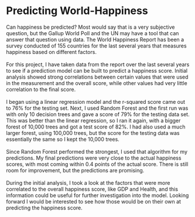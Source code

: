 # Predicting World-Happiness

Can happiness be predicted? Most would say that is a very subjective question, but the Gallup World Poll and the UN may have a tool that can answer that question using data. The World Happiness Report has been a survey conducted of 155 countries for the last several years that measures happiness based on different factors. <br><br>
For this project, I have taken data from the report over the last several years to see if a prediction model can be built to predict a happiness score. Initial analysis showed strong correlations between certain values that were used in the measurement and the overall score, while other values had very little correlation to the final score. <br><br>
I began using a linear regression model and the r-squared score came out to 76% for the testing set. Next, I used Random Forest and the first run was with only 10 decision trees and gave a score of 79% for the testing data set. This was better than the linear regression, so I ran it again, with a bigger forest of 10,000 trees and got a test score of 82%. I had also used a much larger forest, using 100,000 trees, but the score for the testing data was essentially the same so I kept the 10,000 trees. <br><br>
Since Random Forest performed the strongest, I used that algorithm for my predictions. My final predictions were very close to the actual happiness scores, with most coming within 0.4 points of the actual score. There is still room for improvement, but the predictions are promising. <br><br>
During the initial analysis, I took a look at the factors that were more correlated to the overall happiness score, like GDP and Health, and this information could be useful for further investigation into the model. Looking forward I would be interested to see how those would be on their own at predicting the happiness score.
